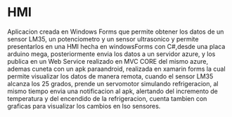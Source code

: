 # HMI
Aplicacion creada en Windows Forms que permite obtener los datos de un sensor LM35, un potenciometro y un sensor ultrasonico y permite presentarlos en una HMI
hecha en windowsForms con C#,desde una placa arduino mega, posteriormente envia los datos a un servidor azure, y los publica en un Web Service realizado en MVC
CORE del mismo azure, ademas cuneta con un apk paraandroid, realizada en xamarin forms la cual permite visualizar los datos de manera remota, cuando el sensor
LM35 alcanza los 25 grados, prende un servomotor simulando refrigeracion, al mismo tiempo envia una notificacion al apk, alertando del incremento de temperatura
y del encendido de la refrigeracion, cuenta tambien con graficas para visualizar los cambios en lso sensores.

